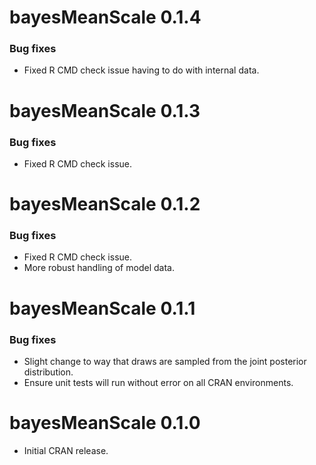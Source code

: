 
# bayesMeanScale 0.1.4

### Bug fixes

* Fixed R CMD check issue having to do with internal data.

# bayesMeanScale 0.1.3

### Bug fixes

* Fixed R CMD check issue.

# bayesMeanScale 0.1.2

### Bug fixes

* Fixed R CMD check issue.
* More robust handling of model data.

# bayesMeanScale 0.1.1

### Bug fixes

* Slight change to way that draws are sampled from the joint posterior distribution.
* Ensure unit tests will run without error on all CRAN environments.

# bayesMeanScale 0.1.0

* Initial CRAN release.